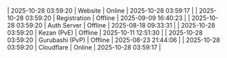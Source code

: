 | 2025-10-28 03:59:20 | Website | Online | 2025-10-28 03:59:17 |
| 2025-10-28 03:59:20 | Registration | Offline | 2025-09-09 16:40:23 |
| 2025-10-28 03:59:20 | Auth Server | Offline | 2025-08-18 09:33:31 |
| 2025-10-28 03:59:20 | Kezan (PvE) | Offline | 2025-10-11 12:51:30 |
| 2025-10-28 03:59:20 | Gurubashi (PvP) | Offline | 2025-08-23 21:44:06 |
| 2025-10-28 03:59:20 | Cloudflare | Online | 2025-10-28 03:59:17 |
